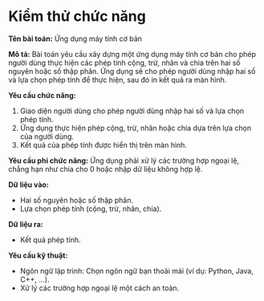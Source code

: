 # Kiểm thử chức năng
**Tên bài toán:** Ứng dụng máy tính cơ bản

**Mô tả:**
Bài toán yêu cầu xây dựng một ứng dụng máy tính cơ bản cho phép người dùng thực hiện các phép tính cộng, 
trừ, nhân và chia trên hai số nguyên hoặc số thập phân. Ứng dụng sẽ cho phép người dùng nhập hai số và 
lựa chọn phép tính để thực hiện, sau đó in kết quả ra màn hình.

**Yêu cầu chức năng:**
1. Giao diện người dùng cho phép người dùng nhập hai số và lựa chọn phép tính.
2. Ứng dụng thực hiện phép cộng, trừ, nhân hoặc chia dựa trên lựa chọn của người dùng.
3. Kết quả của phép tính được hiển thị trên màn hình.

**Yêu cầu phi chức năng:**
   Ứng dụng phải xử lý các trường hợp ngoại lệ, chẳng hạn như chia cho 0 hoặc nhập dữ liệu không hợp lệ.

**Dữ liệu vào:**
- Hai số nguyên hoặc số thập phân.
- Lựa chọn phép tính (cộng, trừ, nhân, chia).

**Dữ liệu ra:**
- Kết quả phép tính.

**Yêu cầu kỹ thuật:**
- Ngôn ngữ lập trình: Chọn ngôn ngữ bạn thoải mái (ví dụ: Python, Java, C++, ...).
- Xử lý các trường hợp ngoại lệ một cách an toàn.
